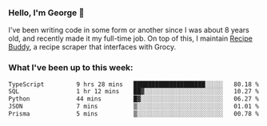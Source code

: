 ### Hello, I'm George 👋

I've been writing code in some form or another since I was about 8 years old, and recently made it my full-time job. On top of this, I maintain [Recipe Buddy](https://github.com/georgegebbett/recipe-buddy), a recipe scraper that interfaces with Grocy.  

<!--
**georgegebbett/georgegebbett** is a ✨ _special_ ✨ repository because its `README.md` (this file) appears on your GitHub profile.

Here are some ideas to get you started:

- 🔭 I’m currently working on ...
- 🌱 I’m currently learning ...
- 👯 I’m looking to collaborate on ...
- 🤔 I’m looking for help with ...
- 💬 Ask me about ...
- 📫 How to reach me: ...
- 😄 Pronouns: ...
- ⚡ Fun fact: ...
-->

### What I've been up to this week:
<!--START_SECTION:waka-->

```txt
TypeScript         9 hrs 28 mins   ████████████████████░░░░░   80.18 %
SQL                1 hr 12 mins    ██▓░░░░░░░░░░░░░░░░░░░░░░   10.27 %
Python             44 mins         █▓░░░░░░░░░░░░░░░░░░░░░░░   06.27 %
JSON               7 mins          ▒░░░░░░░░░░░░░░░░░░░░░░░░   01.01 %
Prisma             5 mins          ▒░░░░░░░░░░░░░░░░░░░░░░░░   00.78 %
```

<!--END_SECTION:waka-->
